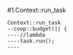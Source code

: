 #1.Context::run_task

```
Context::run_task
--coop::budget(|| {
----//lambda
----task.run();
----
```